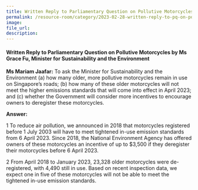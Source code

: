 ```yaml
---  
title: Written Reply to Parliamentary Question on Pollutive Motorcycles by Ms Grace Fu, Minister for Sustainability and the Environment
permalink: /resource-room/category/2023-02-28-written-reply-to-pq-on-pollutive-motorcycles
image:  
file_url:  
description:  
---  
```

#### Written Reply to Parliamentary Question on Pollutive Motorcycles by Ms Grace Fu, Minister for Sustainability and the Environment

**Ms Mariam Jaafar:** To ask the Minister for Sustainability and the Environment (a) how many older, more pollutive motorcycles remain in use on Singapore’s roads; (b) how many of these older motorcycles will not meet the higher emissions standards that will come into effect in April 2023; and (c) whether the Government will consider more incentives to encourage owners to deregister these motorcycles.

**Answer:**

1 To reduce air pollution, we announced in 2018 that motorcycles registered before 1 July 2003 will have to meet tightened in-use emission standards from 6 April 2023. Since 2018, the National Environment Agency has offered owners of these motorcycles an incentive of up to $3,500 if they deregister their motorcycles before 6 April 2023.

2 From April 2018 to January 2023, 23,328 older motorcycles were de-registered, with 4,490 still in use. Based on recent inspection data, we expect one in five of these motorcycles will not be able to meet the tightened in-use emission standards.
